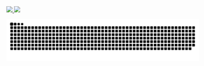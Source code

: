  <a href="https://github.com/MBCapello">
  <img height="180em" src="https://github-readme-stats.vercel.app/api?username=MBCapello&show_icons=true&theme=dark&include_all_commits=true&count_private=true"/>
  <img height="180em" src="https://github-readme-stats.vercel.app/api/top-langs/?username=MBCapello&layout=compact&langs_count=7&theme=dark"/>
</div>

![Snake animation](https://github.com/MBCapello/MBCapello/blob/output/github-contribution-grid-snake.svg)





